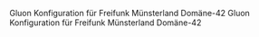 Gluon Konfiguration für Freifunk Münsterland Domäne-42
Gluon Konfiguration für Freifunk Münsterland Domäne-42
